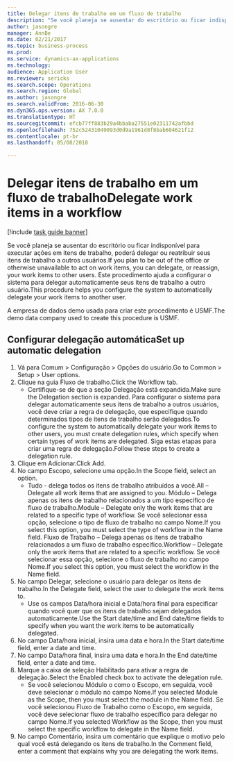 ```yaml
--- 
title: Delegar itens de trabalho em um fluxo de trabalho
description: "Se você planeja se ausentar do escritório ou ficar indisponível para executar ações em itens de trabalho, poderá delegar ou reatribuir seus itens de trabalho a outros usuários."
author: jasongre
manager: AnnBe
ms.date: 02/21/2017
ms.topic: business-process
ms.prod: 
ms.service: dynamics-ax-applications
ms.technology: 
audience: Application User
ms.reviewer: sericks
ms.search.scope: Operations
ms.search.region: Global
ms.author: jasongre
ms.search.validFrom: 2016-06-30
ms.dyn365.ops.version: AX 7.0.0
ms.translationtype: HT
ms.sourcegitcommit: efcb77ff883b29a4bbaba27551e02311742afbbd
ms.openlocfilehash: 752c52431049093d0d9a1961d8f8bab604621f12
ms.contentlocale: pt-br
ms.lasthandoff: 05/08/2018

---
```

# <a name="delegate-work-items-in-a-workflow"></a><span data-ttu-id="d7b5a-103">Delegar itens de trabalho em um fluxo de trabalho</span><span class="sxs-lookup"><span data-stu-id="d7b5a-103">Delegate work items in a workflow</span></span>

[!include [task guide banner](../../includes/task-guide-banner.md)]

<span data-ttu-id="d7b5a-104">Se você planeja se ausentar do escritório ou ficar indisponível para executar ações em itens de trabalho, poderá delegar ou reatribuir seus itens de trabalho a outros usuários.</span><span class="sxs-lookup"><span data-stu-id="d7b5a-104">If you plan to be out of the office or otherwise unavailable to act on work items, you can delegate, or reassign, your work items to other users.</span></span> <span data-ttu-id="d7b5a-105">Este procedimento ajuda a configurar o sistema para delegar automaticamente seus itens de trabalho a outro usuário.</span><span class="sxs-lookup"><span data-stu-id="d7b5a-105">This procedure helps you configure the system to automatically delegate your work items to another user.</span></span>



<span data-ttu-id="d7b5a-106">A empresa de dados demo usada para criar este procedimento é USMF.</span><span class="sxs-lookup"><span data-stu-id="d7b5a-106">The demo data company used to create this procedure is USMF.</span></span>


## <a name="set-up-automatic-delegation"></a><span data-ttu-id="d7b5a-107">Configurar delegação automática</span><span class="sxs-lookup"><span data-stu-id="d7b5a-107">Set up automatic delegation</span></span>
1. <span data-ttu-id="d7b5a-108">Vá para Comum > Configuração > Opções do usuário.</span><span class="sxs-lookup"><span data-stu-id="d7b5a-108">Go to Common > Setup > User options.</span></span>
2. <span data-ttu-id="d7b5a-109">Clique na guia Fluxo de trabalho.</span><span class="sxs-lookup"><span data-stu-id="d7b5a-109">Click the Workflow tab.</span></span>
    * <span data-ttu-id="d7b5a-110">Certifique-se de que a seção Delegação está expandida.</span><span class="sxs-lookup"><span data-stu-id="d7b5a-110">Make sure the Delegation section is expanded.</span></span>    <span data-ttu-id="d7b5a-111">Para configurar o sistema para delegar automaticamente seus itens de trabalho a outros usuários, você deve criar a regra de delegação, que especifique quando determinados tipos de itens de trabalho serão delegados.</span><span class="sxs-lookup"><span data-stu-id="d7b5a-111">To configure the system to automatically delegate your work items to other users, you must create delegation rules, which specify when certain types of work items are delegated.</span></span> <span data-ttu-id="d7b5a-112">Siga estas etapas para criar uma regra de delegação.</span><span class="sxs-lookup"><span data-stu-id="d7b5a-112">Follow these steps to create a delegation rule.</span></span>  
3. <span data-ttu-id="d7b5a-113">Clique em Adicionar.</span><span class="sxs-lookup"><span data-stu-id="d7b5a-113">Click Add.</span></span>
4. <span data-ttu-id="d7b5a-114">No campo Escopo, selecione uma opção.</span><span class="sxs-lookup"><span data-stu-id="d7b5a-114">In the Scope field, select an option.</span></span>
    * <span data-ttu-id="d7b5a-115">Tudo - delega todos os itens de trabalho atribuídos a você.</span><span class="sxs-lookup"><span data-stu-id="d7b5a-115">All – Delegate all work items that are assigned to you.</span></span>    <span data-ttu-id="d7b5a-116">Módulo – Delega apenas os itens de trabalho relacionados a um tipo específico de fluxo de trabalho.</span><span class="sxs-lookup"><span data-stu-id="d7b5a-116">Module – Delegate only the work items that are related to a specific type of workflow.</span></span> <span data-ttu-id="d7b5a-117">Se você selecionar essa opção, selecione o tipo de fluxo de trabalho no campo Nome.</span><span class="sxs-lookup"><span data-stu-id="d7b5a-117">If you select this option, you must select the type of workflow in the Name field.</span></span>    <span data-ttu-id="d7b5a-118">Fluxo de Trabalho – Delega apenas os itens de trabalho relacionados a um fluxo de trabalho específico.</span><span class="sxs-lookup"><span data-stu-id="d7b5a-118">Workflow – Delegate only the work items that are related to a specific workflow.</span></span> <span data-ttu-id="d7b5a-119">Se você selecionar essa opção, selecione o fluxo de trabalho no campo Nome.</span><span class="sxs-lookup"><span data-stu-id="d7b5a-119">If you select this option, you must select the workflow in the Name field.</span></span>  
5. <span data-ttu-id="d7b5a-120">No campo Delegar, selecione o usuário para delegar os itens de trabalho.</span><span class="sxs-lookup"><span data-stu-id="d7b5a-120">In the Delegate field, select the user to delegate the work items to.</span></span>
    * <span data-ttu-id="d7b5a-121">Use os campos Data/hora inicial e Data/hora final para especificar quando você quer que os itens de trabalho sejam delegados automaticamente.</span><span class="sxs-lookup"><span data-stu-id="d7b5a-121">Use the Start date/time and End date/time fields to specify when you want the work items to be automatically delegated.</span></span>  
6. <span data-ttu-id="d7b5a-122">No campo Data/hora inicial, insira uma data e hora.</span><span class="sxs-lookup"><span data-stu-id="d7b5a-122">In the Start date/time field, enter a date and time.</span></span>
7. <span data-ttu-id="d7b5a-123">No campo Data/hora final, insira uma data e hora.</span><span class="sxs-lookup"><span data-stu-id="d7b5a-123">In the End date/time field, enter a date and time.</span></span>
8. <span data-ttu-id="d7b5a-124">Marque a caixa de seleção Habilitado para ativar a regra de delegação.</span><span class="sxs-lookup"><span data-stu-id="d7b5a-124">Select the Enabled check box to activate the delegation rule.</span></span>
    * <span data-ttu-id="d7b5a-125">Se você selecionou Módulo o como o Escopo, em seguida, você deve selecionar o módulo no campo Nome.</span><span class="sxs-lookup"><span data-stu-id="d7b5a-125">If you selected Module as the Scope, then you must select the module in the Name field.</span></span>    <span data-ttu-id="d7b5a-126">Se você selecionou Fluxo de Trabalho como o Escopo, em seguida, você deve selecionar fluxo de trabalho específico para delegar no campo Nome.</span><span class="sxs-lookup"><span data-stu-id="d7b5a-126">If you selected Workflow as the Scope, then you must select the specific workflow to delegate in the Name field.</span></span>  
9. <span data-ttu-id="d7b5a-127">No campo Comentário, insira um comentário que explique o motivo pelo qual você está delegando os itens de trabalho.</span><span class="sxs-lookup"><span data-stu-id="d7b5a-127">In the Comment field, enter a comment that explains why you are delegating the work items.</span></span>


